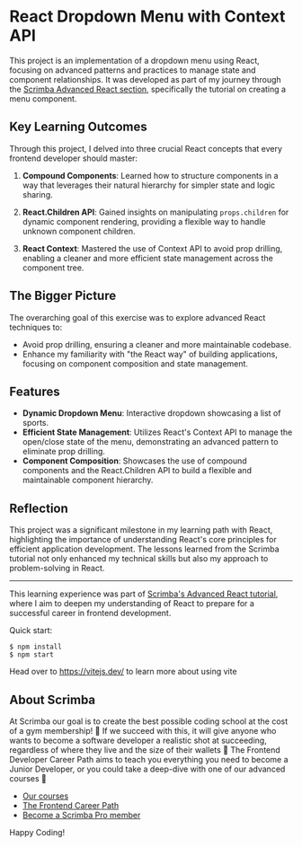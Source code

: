# React Dropdown Menu with Context API

This project is an implementation of a dropdown menu using React, focusing on advanced patterns and practices to manage state and component relationships. It was developed as part of my journey through the [Scrimba Advanced React section](https://scrimba.com/learn/frontend/menu-component-intro-co118495ca9f1040236805ee1), specifically the tutorial on creating a menu component.

## Key Learning Outcomes

Through this project, I delved into three crucial React concepts that every frontend developer should master:

1. **Compound Components**: Learned how to structure components in a way that leverages their natural hierarchy for simpler state and logic sharing.

2. **React.Children API**: Gained insights on manipulating `props.children` for dynamic component rendering, providing a flexible way to handle unknown component children.

3. **React Context**: Mastered the use of Context API to avoid prop drilling, enabling a cleaner and more efficient state management across the component tree.

## The Bigger Picture

The overarching goal of this exercise was to explore advanced React techniques to:
- Avoid prop drilling, ensuring a cleaner and more maintainable codebase.
- Enhance my familiarity with "the React way" of building applications, focusing on component composition and state management.

## Features

- **Dynamic Dropdown Menu**: Interactive dropdown showcasing a list of sports.
- **Efficient State Management**: Utilizes React's Context API to manage the open/close state of the menu, demonstrating an advanced pattern to eliminate prop drilling.
- **Component Composition**: Showcases the use of compound components and the React.Children API to build a flexible and maintainable component hierarchy.

## Reflection

This project was a significant milestone in my learning path with React, highlighting the importance of understanding React's core principles for efficient application development. The lessons learned from the Scrimba tutorial not only enhanced my technical skills but also my approach to problem-solving in React.

---

This learning experience was part of [Scrimba's Advanced React tutorial](https://scrimba.com/learn/frontend/menu-component-intro-co118495ca9f1040236805ee1), where I aim to deepen my understanding of React to prepare for a successful career in frontend development.


Quick start:

```
$ npm install
$ npm start
````

Head over to https://vitejs.dev/ to learn more about using vite
## About Scrimba

At Scrimba our goal is to create the best possible coding school at the cost of a gym membership! 💜
If we succeed with this, it will give anyone who wants to become a software developer a realistic shot at succeeding, regardless of where they live and the size of their wallets 🎉
The Frontend Developer Career Path aims to teach you everything you need to become a Junior Developer, or you could take a deep-dive with one of our advanced courses 🚀

- [Our courses](https://scrimba.com/allcourses)
- [The Frontend Career Path](https://scrimba.com/learn/frontend)
- [Become a Scrimba Pro member](https://scrimba.com/pricing)

Happy Coding!
